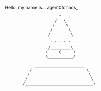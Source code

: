 Hello, my name is... agent0fchaos_



                            ^
                          /   \
                         /     \
                        /       \
                       /         \
                      _____________
                        ` ` ` ` `
                       /_________\
                      (     0     )
                      \___________/
                      
                 ______________________
               /                        \
              /                          \
             /                            \
            /______________________________\
